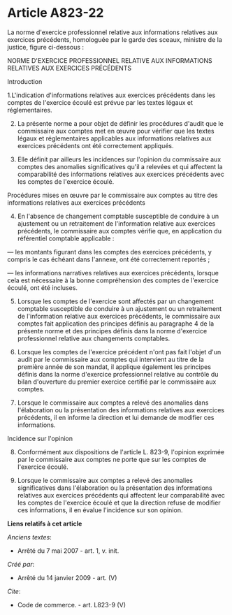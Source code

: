 # Article A823-22

La norme d'exercice professionnel relative aux informations relatives aux exercices précédents, homologuée par le garde des
sceaux, ministre de la justice, figure ci-dessous : 

NORME D'EXERCICE PROFESSIONNEL RELATIVE AUX INFORMATIONS RELATIVES AUX EXERCICES PRÉCÉDENTS 

Introduction 

1.L'indication d'informations relatives aux exercices précédents dans les comptes de l'exercice écoulé est prévue par les
textes légaux et réglementaires. 

2. La présente norme a pour objet de définir les procédures d'audit que le commissaire aux comptes met en œuvre pour vérifier
que les textes légaux et réglementaires applicables aux informations relatives aux exercices précédents ont été correctement
appliqués.

3. Elle définit par ailleurs les incidences sur l'opinion du commissaire aux comptes des anomalies significatives qu'il a
relevées et qui affectent la comparabilité des informations relatives aux exercices précédents avec les comptes de l'exercice
écoulé. 

Procédures mises en œuvre par le commissaire aux comptes au titre des informations relatives aux exercices précédents 

4. En l'absence de changement comptable susceptible de conduire à un ajustement ou un retraitement de l'information relative
aux exercices précédents, le commissaire aux comptes vérifie que, en application du référentiel comptable applicable :

― les montants figurant dans les comptes des exercices précédents, y compris le cas échéant dans l'annexe, ont été
correctement reportés ; 

― les informations narratives relatives aux exercices précédents, lorsque cela est nécessaire à la bonne compréhension des
comptes de l'exercice écoulé, ont été incluses. 

5. Lorsque les comptes de l'exercice sont affectés par un changement comptable susceptible de conduire à un ajustement ou un
retraitement de l'information relative aux exercices précédents, le commissaire aux comptes fait application des principes
définis au paragraphe 4 de la présente norme et des principes définis dans la norme d'exercice professionnel relative aux
changements comptables. 

6. Lorsque les comptes de l'exercice précédent n'ont pas fait l'objet d'un audit par le commissaire aux comptes qui
intervient au titre de la première année de son mandat, il applique également les principes définis dans la norme d'exercice
professionnel relative au contrôle du bilan d'ouverture du premier exercice certifié par le commissaire aux comptes. 

7. Lorsque le commissaire aux comptes a relevé des anomalies dans l'élaboration ou la présentation des informations relatives
aux exercices précédents, il en informe la direction et lui demande de modifier ces informations. 

Incidence sur l'opinion 

8. Conformément aux dispositions de l'article L. 823-9, l'opinion exprimée par le commissaire aux comptes ne porte que sur
les comptes de l'exercice écoulé. 

9. Lorsque le commissaire aux comptes a relevé des anomalies significatives dans l'élaboration ou la présentation des
informations relatives aux exercices précédents qui affectent leur comparabilité avec les comptes de l'exercice écoulé et que
la direction refuse de modifier ces informations, il en évalue l'incidence sur son opinion.

**Liens relatifs à cet article**

_Anciens textes_:

  - Arrêté du 7 mai 2007 - art. 1, v. init.

_Créé par_:

  - Arrêté du 14 janvier 2009 - art. (V)

_Cite_:

  - Code de commerce. - art. L823-9 (V)
